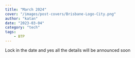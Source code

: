 ```yaml
---
title: "March 2024"
cover: "/images/post-covers/Brisbane-Logo-City.png"
author: "katan"
date: "2023-03-04"
category: "tech"
tags:
    - BTP
---
```


Lock in the date and yes all the details will be announced soon